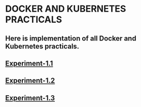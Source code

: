 # DOCKER AND KUBERNETES PRACTICALS
## Here is implementation of all Docker and Kubernetes practicals.

## [Experiment-1.1](https://github.com/22bdo10074/Semester_5_practical/blob/main/worksheet-1.1/README.md)

## [Experiment-1.2](https://github.com/22bdo10074/Semester_5_practical/tree/main/worksheet-1.2)

## [Experiment-1.3](https://github.com/22bdo10074/Semester_5_practical/tree/main/worksheet-1.3)




